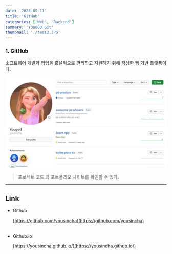 ```yaml
---
date: '2023-09-11'
title: 'GitHub'
categories: ['Web', 'Backend']
summary: 'YOUGOD Git'
thumbnail: './test2.JPG'
---
```


### 1. GitHub

소프트웨어 개발과 협업을 효율적으로 관리하고 지원하기 위해 작성한 웹 기반 플랫폼이다.

![./test2.JPG](./test2.JPG)

> 프로젝트 코드 와 포트폴리오 사이트를 확인할 수 있다.

---

## Link

- Github

  [https://github.com/yousincha](https://github.com/yousincha)</br></br>

- Github.io

  [https://yousincha.github.io/](https://yousincha.github.io/)
